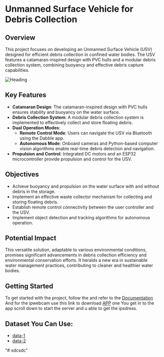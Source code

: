 # Unmanned Surface Vehicle for Debris Collection

## Overview

This project focuses on developing an Unmanned Surface Vehicle (USV) designed for efficient debris collection in confined water bodies. The USV features a catamaran-inspired design with PVC hulls and a modular debris collection system, combining buoyancy and effective debris capture capabilities.

![Heading](https://github.com/Smith-S-S/Smart-Collector/assets/80092760/e0f1fd2b-98d5-4634-8a12-120e69c0dbf7)

## Key Features

- **Catamaran Design**: The catamaran-inspired design with PVC hulls ensures stability and buoyancy on the water surface.
- **Debris Collection System**: A modular debris collection system is implemented to effectively collect and store floating debris.
- **Dual Operation Modes**:
  - **Remote Control Mode**: Users can navigate the USV via Bluetooth using the Dabble app.
  - **Autonomous Mode**: Onboard cameras and Python-based computer vision algorithms enable real-time debris detection and navigation.
- **Propulsion and Control**: Integrated DC motors and an ESP32 microcontroller provide propulsion and control for the USV.

## Objectives

- Achieve buoyancy and propulsion on the water surface with and without debris in the storage.
- Implement an effective waste collector mechanism for collecting and storing floating debris.
- Establish remote control connectivity between the user controller and the USV.
- Implement object detection and tracking algorithms for autonomous operation.

## Potential Impact

This versatile solution, adaptable to various environmental conditions, promises significant advancements in debris collection efficiency and environmental conservation efforts. It heralds a new era in sustainable water management practices, contributing to cleaner and healthier water bodies.

## Getting Started

To get started with the project, follow the and refer to the [Documentation](https://drive.google.com/file/d/1IwIXFYyZmbpKqiaKvOBKdJr4S9GR0HXT/view?usp=sharing) And for the ipwebcam use this link to download [APP](https://play.google.com/store/apps/details?id=com.pas.webcam&hl=en_SG) one You get in to the app scroll down to start the server and u able to get the ipsdress.

## Dataset You Can Use:
- [data-1](https://universe.roboflow.com/material-identification/garbage-classification-3/browse?queryText=&pageSize=50&startingIndex=0&browseQuery=true)
- [data-2](https://universe.roboflow.com/garbage-detection-czeg5/garbage_detection-wvzwv/browse?queryText=&pageSize=50&startingIndex=0&browseQuery=true)



"# sdcsdc" 
